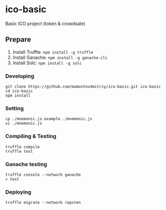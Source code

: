 # ico-basic
Basic ICO project (token &amp; crowdsale)

## Prepare
1. Install Truffle: `npm install -g truffle`
2. Install Ganache: `npm install -g ganache-cli`
3. Install Solc: `npm install -g solc`

### Developing

    git clone https://github.com/mamontovdmitriy/ico-basic.git ico-basic
    cd ico-basic
    npm install

### Setting
    
    cp ./mnemonic.js.example ./mnemonic.js
    vi ./mnemonic.js
    
### Compiling &amp; Testing

    truffle compile
    truffle test

### Ganache testing
    
    truffle console --network ganache
    > test

### Deploying

    truffle migrate --network ropsten

